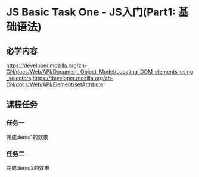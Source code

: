 # JS Basic Task One - JS入门(Part1: 基础语法)

## 必学内容
https://developer.mozilla.org/zh-CN/docs/Web/API/Document_Object_Model/Locating_DOM_elements_using_selectors
https://developer.mozilla.org/zh-CN/docs/Web/API/Element/setAttribute
## 课程任务

### 任务一
完成demo1的效果

### 任务二
完成demo2的效果